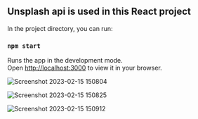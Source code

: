 ## Unsplash api is used in this React project

In the project directory, you can run:

### `npm start`

Runs the app in the development mode.\
Open [http://localhost:3000](http://localhost:3000) to view it in your browser.

![Screenshot 2023-02-15 150804](https://user-images.githubusercontent.com/87439220/219017536-6dc218ed-e524-4f7b-9373-ac852a84d97b.png)

![Screenshot 2023-02-15 150825](https://user-images.githubusercontent.com/87439220/219017547-9759a327-70a2-420f-8d30-e8c775aaa905.png)

![Screenshot 2023-02-15 150912](https://user-images.githubusercontent.com/87439220/219017586-df345501-72e3-4d33-9be2-a6927cacf3d9.png)
